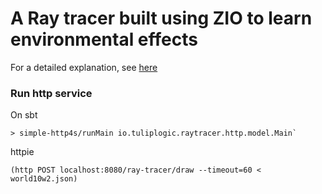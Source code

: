 # A Ray tracer built using ZIO to learn environmental effects

For a detailed explanation, see [here](https://github.com/pierangeloc/ray-tracer-zio/blob/master/post/ray-tracer.md)


### Run http service

On sbt
```
> simple-http4s/runMain io.tuliplogic.raytracer.http.model.Main`
```

httpie
```
(http POST localhost:8080/ray-tracer/draw --timeout=60 < world10w2.json)
```